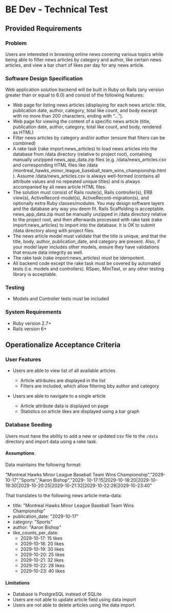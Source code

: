 # BE Dev - Technical Test

## Provided Requirements
### Problem
Users are interested in browsing online news covering various topics while being able to filter news articles by category and author, like certain
news articles, and view a bar chart of likes per day for any news article.
### Software Design Specification
Web application solution backend will be built in Ruby on Rails (any version greater than or equal to 6.0) and consist of the following features:

- Web page for listing news articles (displaying for each news article: title, publication date, author, category, total like count, and body excerpt
with no more than 200 characters, ending with “…”).
- Web page for viewing the content of a specific news article (title, publication date, author, category, total like count, and body, rendered as
HTML)
- Filter news articles by category and/or author (ensure that filters can be combined)
- A rake task (rake import:news_articles) to load news articles into the database from /data directory (relative to project root),
containing manually unzipped news_app_data.zip files (e.g. /data/news_articles.csv and corresponding HTML files like /data
/montreal_hawks_minor_league_baseball_team_wins_championship.html ). Assume /data/news_articles.csv is always
well-formed (contains all attribute values and no repeated unique titles) and is always accompanied by all news article HTML files.
- The solution must consist of Rails route(s), Rails controller(s), ERB view(s), ActiveRecord-model(s), ActiveRecord-migration(s), and optionally
extra Ruby classes/modules. You may design software layers and the database any way you deem fit. Rails Scaffolding is acceptable.
news_app_data.zip must be manually unzipped in /data directory relative to the project root, and then afterwards processed with rake
task (rake import:news_articles) to import into the database. It is OK to submit /data directory along with project files.
- The news article model must validate that the title is unique, and that the title, body, author, publication_date, and category are present. Also,
if your model layer includes other models, ensure they have validations that ensure data integrity as well.
- The rake task (rake import:news_articles) must be idempotent.
- All backend code except the rake task must be covered by automated tests (i.e. models and controllers). RSpec, MiniTest, or any other
testing library is acceptable.

### Testing
- Models and Controller tests must be included

### System Requirements
- Ruby version 2.7+
- Rails version 6+

## Operationalize Acceptance Criteria
### User Features
- Users are able to view list of all available articles 
  - Article attributes are displayed in the list
  - Filters are included, which allow filtering bby author and category

- Users are able to navigate to a single article
  - Article attribute data is displayed on page
  - Statistics on article likes are displayed using a bar graph

### Database Seeding
Users must have the ability to add a new or updated csv file to the `/data` directory and import data using a rake task. 
#### Assumptions
Data maintains the following format:

"Montreal Hawks Minor League Baseball Team Wins Championship","2029-10-17","Sports","Aaron Bishop","2029-
10-17:15|2029-10-18:20|2029-10-19:30|2029-10-20:25|2029-10-21:32|2029-10-22:28|2029-10-23:40"

That translates to the following news article meta-data:
- title: "Montreal Hawks Minor League Baseball Team Wins Championship"
- publication_date: "2029-10-17"
- category: "Sports"
- author: "Aaron Bishop"
- like_counts_per_date:
  - 2029-10-17: 15 likes
  - 2029-10-18: 20 likes
  - 2029-10-19: 30 likes
  - 2029-10-20: 25 likes
  - 2029-10-21: 32 likes
  - 2029-10-22: 28 likes
  - 2029-10-23: 40 likes


#### Limitations
- Database is PostgreSQL instead of SQLite
- Users are not able to update article field using data import
- Users are not able to delete articles using the data import.

